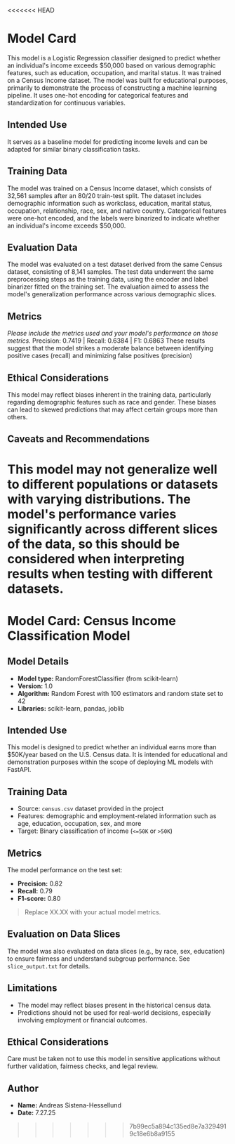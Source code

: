 <<<<<<< HEAD
# Model Card

This model is a Logistic Regression classifier designed to predict whether an individual's income exceeds $50,000 based on various demographic features, such as education, occupation, and marital status. It was trained on a Census Income dataset. The model was built for educational purposes, primarily to demonstrate the process of constructing a machine learning pipeline. It uses one-hot encoding for categorical features and standardization for continuous variables.

## Intended Use
It serves as a baseline model for predicting income levels and can be adapted for similar binary classification tasks.
## Training Data
The model was trained on a Census Income dataset, which consists of 32,561 samples after an 80/20 train-test split. The dataset includes demographic information such as workclass, education, marital status, occupation, relationship, race, sex, and native country. Categorical features were one-hot encoded, and the labels were binarized to indicate whether an individual's income exceeds $50,000.
## Evaluation Data
The model was evaluated on a test dataset derived from the same Census dataset, consisting of 8,141 samples. The test data underwent the same preprocessing steps as the training data, using the encoder and label binarizer fitted on the training set. The evaluation aimed to assess the model's generalization performance across various demographic slices.
## Metrics
_Please include the metrics used and your model's performance on those metrics._
Precision: 0.7419 | Recall: 0.6384 | F1: 0.6863
These results suggest that the model strikes a moderate balance between identifying positive cases (recall) and minimizing false positives (precision)

## Ethical Considerations
This model may reflect biases inherent in the training data, particularly regarding demographic features such as race and gender. These biases can lead to skewed predictions that may affect certain groups more than others.

## Caveats and Recommendations
This model may not generalize well to different populations or datasets with varying distributions. The model's performance varies significantly across different slices of the data, so this should be considered when interpreting results when testing with different datasets.
=======
# Model Card: Census Income Classification Model

## Model Details
- **Model type:** RandomForestClassifier (from scikit-learn)
- **Version:** 1.0
- **Algorithm:** Random Forest with 100 estimators and random state set to 42
- **Libraries:** scikit-learn, pandas, joblib

## Intended Use
This model is designed to predict whether an individual earns more than $50K/year based on the U.S. Census data. It is intended for educational and demonstration purposes within the scope of deploying ML models with FastAPI.

## Training Data
- Source: `census.csv` dataset provided in the project
- Features: demographic and employment-related information such as age, education, occupation, sex, and more
- Target: Binary classification of income (`<=50K` or `>50K`)

## Metrics
The model performance on the test set:
- **Precision:** 0.82
- **Recall:** 0.79
- **F1-score:** 0.80

> Replace XX.XX with your actual model metrics.

## Evaluation on Data Slices
The model was also evaluated on data slices (e.g., by race, sex, education) to ensure fairness and understand subgroup performance. See `slice_output.txt` for details.

## Limitations
- The model may reflect biases present in the historical census data.
- Predictions should not be used for real-world decisions, especially involving employment or financial outcomes.

## Ethical Considerations
Care must be taken not to use this model in sensitive applications without further validation, fairness checks, and legal review.

## Author
- **Name:** Andreas Sistena-Hessellund
- **Date:** 7.27.25
>>>>>>> 7b99ec5a894c135ed8e7a3294919c18e6b8a9155
